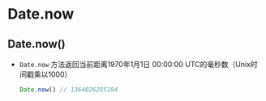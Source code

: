 # Date.now

## Date.now()

+ `Date.now` 方法返回当前距离1970年1月1日 00:00:00 UTC的毫秒数（Unix时间戳乘以1000）

    ```js
    Date.now() // 1364026285194
    ```
